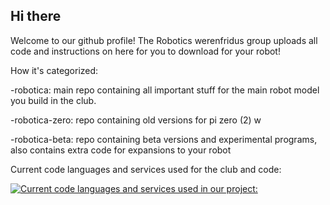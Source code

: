 ## Hi there 
Welcome to our github profile! 
The Robotics werenfridus group uploads all code and instructions on here for you to download for your robot!

How it's categorized:

-robotica: main repo containing all important stuff for the main robot model you build in the club.

-robotica-zero: repo containing old versions for pi zero (2) w

-robotica-beta: repo containing beta versions and experimental programs, also contains extra code for expansions to your robot

Current code languages and services used for the club and code:

[![Current code languages and services used in our project:](https://roboticawerenfridus.nl/services/logos.svg)](https://roboticawerenfridus.nl)
